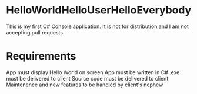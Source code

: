 # HelloWorldHelloUserHelloEverybody

This is my first C# Console application. It is not for distribution and I am not accepting pull requests.

# Requirements

App must display Hello World on screen
App must be written in C#
.exe must be delivered to client
Source code must be delivered to client
Maintenence and new features to be handled by client's nephew
